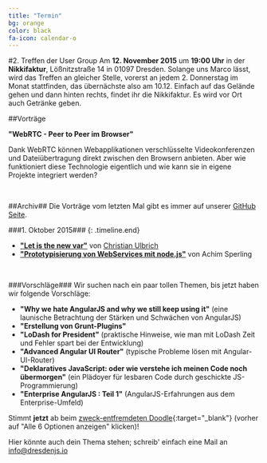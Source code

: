 ```yaml
---
title: "Termin"
bg: orange
color: black
fa-icon: calendar-o
---
```


#2. Treffen der User Group
Am **12. November 2015** um **19:00 Uhr** in der **Nikkifaktur**, Lößnitzstraße 14 in 01097 Dresden. Solange uns Marco lässt, wird das Treffen an gleicher Stelle, vorerst an jedem 2. Donnerstag im Monat stattfinden, das übernächste also am 10.12.
Einfach auf das Gelände gehen und dann hinten rechts, findet ihr die Nikkifaktur. Es wird vor Ort auch Getränke geben.

##Vorträge

**"WebRTC - Peer to Peer im Browser"** 

Dank WebRTC können Webapplikationen verschlüsselte Videokonferenzen und Dateiübertragung direkt zwischen den Browsern anbieten. Aber wie funktioniert diese Technologie eigentlich und wie kann sie in eigene Projekte integriert werden?

&#160;

##Archiv##
Die Vorträge vom letzten Mal gibt es immer auf unserer [GitHub Seite](https://github.com/dresdenjs/).

<!--
###12. November 2015###
{: .timeline}
* **["Web RTC"](https://...)** von Stephan Thamm
-->

###1. Oktober 2015###
{: .timeline.end}
* **["Let is the new var"](https://github.com/dresdenjs/let-is-the-new-var)** von [Christian Ulbrich](mailto:christian@dresdenjs.io)
* **["Prototypisierung von WebServices mit node.js"](https://github.com/dresdenjs/api-mock-using-nodejs)** von Achim Sperling

&#160;

###Vorschläge###
Wir suchen nach ein paar tollen Themen, bis jetzt haben wir folgende Vorschläge:

* **"Why we hate AngularJS and why we still keep using it"** (eine launische Betrachtung der Stärken und Schwächen von AngularJS)
* **"Erstellung von Grunt-Plugins"**
* **"LoDash for President"** (praktische Hinweise, wie man mit LoDash Zeit und Fehler spart bei der Entwicklung)
* **"Advanced Angular UI Router"** (typische Probleme lösen mit Angular-UI-Router)
* **"Deklaratives JavaScript: oder wie verstehe ich meinen Code noch übermorgen"** (ein Plädoyer für lesbaren Code durch geschickte JS-Programmierung)
* **"Enterprise AngularJS : Teil 1"** (AngularJS-Erfahrungen aus dem Enterprise-Umfeld)

Stimmt **jetzt** ab beim [zweck-entfremdeten Doodle](http://doodle.com/poll/9tenqzwdhzzz629a){:target="_blank"} (vorher auf "Alle 6 Optionen anzeigen" klicken)!

Hier könnte auch dein Thema stehen; schreib' einfach eine Mail an <info@dresdenjs.io>

